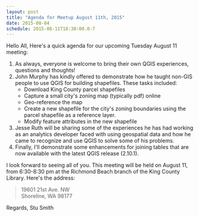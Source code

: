 ```yaml
---
layout: post
title: "Agenda for Meetup August 11th, 2015"
date: 2015-08-04
schedule: 2015-08-11T18:30:00.0-7
---
```


Hello All,
Here's a quick agenda for our upcoming Tuesday August 11 meeting:

1.  As always, everyone is welcome to bring their own QGIS experiences, questions and thoughts!
2.  John Murphy has kindly offered to demonstrate how he taught non-GIS people to use QGIS for building shapefiles.  These tasks included:
    * Download King County parcel shapefiles
    * Capture a small city's zoning map (typically pdf) online
    * Geo-reference the map
    * Create a new shapefile for the city's zoning boundaries using the parcel shapefile as a reference layer.
    * Modify feature attributes in the new shapefile
3.  Jesse Ruth will be sharing some of the experiences he has had working as an analytics developer faced with using geospatial data and how he came to recognize and use QGIS to solve some of his problems.
4.  Finally, I'll demonstrate some enhancements for joining tables that are now available with the latest QGIS release (2.10.1).

I look forward to seeing all of you.  This meeting will be held on August 11, from 6:30-8:30 pm at the Richmond Beach branch of the King County Library.  Here's the address:

>19601 21st Ave. NW  
>Shoreline, WA 98177

Regards, Stu Smith
